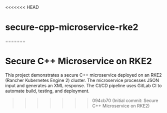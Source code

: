 <<<<<<< HEAD
# secure-cpp-microservice-rke2
=======
# Secure C++ Microservice on RKE2

This project demonstrates a secure C++ microservice deployed on an RKE2 (Rancher Kubernetes Engine 2) cluster. 
The microservice processes JSON input and generates an XML response. The CI/CD pipeline uses GitLab CI to automate 
build, testing, and deployment.
>>>>>>> 094cb70 (Initial commit: Secure C++ Microservice on RKE2)
